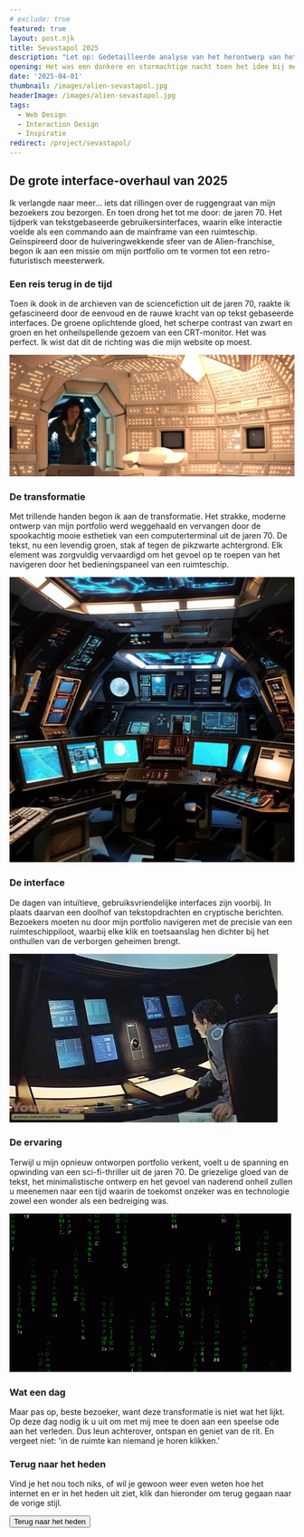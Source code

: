 ```yaml
---
# exclude: true
featured: true
layout: post.njk
title: Sevastapol 2025
description: "Let op: Gedetailleerde analyse van het herontwerp van het portfolio wordt gestart. Gebruikmakend van retro 70's tekstgebaseerde gebruikersinterface geïnspireerd door de Alien-franchise. Ga voorzichtig te werk..."
opening: Het was een donkere en stormachtige nacht toen het idee bij me opkwam. Het moderne web, met zijn strakke lijnen en levendige kleuren, was verouderd. Ik verlangde naar iets meer...
date: '2025-04-01'
thumbnail: /images/alien-sevastapol.jpg
headerImage: /images/alien-sevastapol.jpg
tags:
  - Web Design
  - Interaction Design
  - Inspiratie
redirect: /project/sevastapol/
---
```


## De grote interface-overhaul van 2025

Ik verlangde naar  meer... iets dat rillingen over de ruggengraat van mijn bezoekers zou bezorgen. En toen drong het tot me door: de jaren 70. Het tijdperk van tekstgebaseerde gebruikersinterfaces, waarin elke interactie voelde als een commando aan de mainframe van een ruimteschip. Geïnspireerd door de huiveringwekkende sfeer van de Alien-franchise, begon ik aan een missie om mijn portfolio om te vormen tot een retro-futuristisch meesterwerk.

### Een reis terug in de tijd

Toen ik dook in de archieven van de sciencefiction uit de jaren 70, raakte ik gefascineerd door de eenvoud en de rauwe kracht van op tekst gebaseerde interfaces. De groene oplichtende gloed, het scherpe contrast van zwart en groen en het onheilspellende gezoem van een CRT-monitor. Het was perfect. Ik wist dat dit de richting was die mijn website op moest.

![De mainframe 'Mother' uit de Alien-film](/images/alien-sevastapol.jpg)

### De transformatie

Met trillende handen begon ik aan de transformatie. Het strakke, moderne ontwerp van mijn portfolio werd weggehaald en vervangen door de spookachtig mooie esthetiek van een computerterminal uit de jaren 70. De tekst, nu een levendig groen, stak af tegen de pikzwarte achtergrond. Elk element was zorgvuldig vervaardigd om het gevoel op te roepen van het navigeren door het bedieningspaneel van een ruimteschip.

![Bedieningspanelen in de Death Star uit Star Wars](/images/death-star-control-room.jpg)

### De interface

De dagen van intuïtieve, gebruiksvriendelijke interfaces zijn voorbij. In plaats daarvan een doolhof van tekstopdrachten en cryptische berichten. Bezoekers moeten nu door mijn portfolio navigeren met de precisie van een ruimteschippiloot, waarbij elke klik en toetsaanslag hen dichter bij het onthullen van de verborgen geheimen brengt.

![HAL 9000 Interface uit 2001: A Space Odyssey](/images/hal-9000.jpg)

### De ervaring

Terwijl u mijn opnieuw ontworpen portfolio verkent, voelt u de spanning en opwinding van een sci-fi-thriller uit de jaren 70. De griezelige gloed van de tekst, het minimalistische ontwerp en het gevoel van naderend onheil zullen u meenemen naar een tijd waarin de toekomst onzeker was en technologie zowel een wonder als een bedreiging was.

![Groene vallende code uit The Matrix](/images/matrix-code.gif)

### Wat een dag

Maar pas op, beste bezoeker, want deze transformatie is niet wat het lijkt. Op deze dag nodig ik u uit om met mij mee te doen aan een speelse ode aan het verleden. Dus leun achterover, ontspan en geniet van de rit. En vergeet niet: 'in de ruimte kan niemand je horen klikken.'

### Terug naar het heden

Vind je het nou toch niks, of wil je gewoon weer even weten hoe het internet en er in het heden uit ziet, klik dan hieronder om terug gegaan naar de vorige stijl.

<button id="reset-stylesheet-button">Terug naar het heden</button>

<audio id="crt-sound" src="/images/crt-sound.mp3" loop></audio>

<script>
    // Automatically set preferred stylesheet to /css/sevastapol-2025.css
    const preferredStylesheet = '/css/sevastapol-2025.css';
    localStorage.setItem('preferredStylesheet', preferredStylesheet);
    const stylesheet = document.getElementById('main-stylesheet');
    const crtSound = document.getElementById('crt-sound');

    document.addEventListener('DOMContentLoaded', () => {
    const audioElement = document.getElementById('crt-sound');
      if (audioElement) {
          audioElement.volume = 0.25;
        }
    });

    function playCrtSound() {
        if (crtSound) {
            crtSound.play().catch(error => {
                console.error('Error playing CRT sound:', error);
            });
        } else {
            console.log('CRT sound element not found');
        }
    }

    function stopCrtSound() {
        if (crtSound) {
            crtSound.pause();
            crtSound.currentTime = 0;
        }
    }

    function checkAndPlayCrtSound() {
        if (localStorage.getItem('preferredStylesheet') === '/css/sevastapol-2025.css') {
            playCrtSound();
        } else {
            stopCrtSound();
        }
    }

    if (stylesheet) {
        console.log(`Automatically setting preferred stylesheet: ${preferredStylesheet}`);
        stylesheet.setAttribute('href', preferredStylesheet);
        checkAndPlayCrtSound();
    } else {
        console.log('Stylesheet not found');
    }

    // Monitor stylesheet changes
    const observer = new MutationObserver(() => {
        checkAndPlayCrtSound();
    });

    observer.observe(stylesheet, { attributes: true, attributeFilter: ['href'] });

    // Add event listener to the reset button
    const resetButton = document.getElementById('reset-stylesheet-button');
    if (resetButton) {
        resetButton.addEventListener('click', () => {
            localStorage.removeItem('preferredStylesheet');
            if (stylesheet) {
                console.log('Resetting to default stylesheet: /css/style-2024-10.css');
                stylesheet.setAttribute('href', '/css/style-2024-10.css'); // Set to default stylesheet
                stopCrtSound();
            } else {
                console.log('Stylesheet not found');
            }
        });
    }
</script>